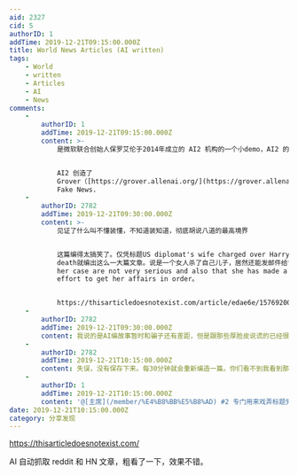 ```yaml
---
aid: 2327
cid: 5
authorID: 1
addTime: 2019-12-21T09:15:00.000Z
title: World News Articles (AI written)
tags:
    - World
    - written
    - Articles
    - AI
    - News
comments:
    -
        authorID: 1
        addTime: 2019-12-21T09:15:00.000Z
        content: >-
            是微软联合创始人保罗艾伦于2014年成立的 AI2 机构的一个小demo，AI2 的使命是 AI for good。


            AI2 创造了
            Grover（[https://grover.allenai.org/](https://grover.allenai.org/)），用以对抗
            Fake News.
    -
        authorID: 2782
        addTime: 2019-12-21T09:30:00.000Z
        content: >-
            见证了什么叫不懂装懂，不知道装知道，彻底胡说八道的最高境界


            这篇编得太搞笑了。仅凭标题US diplomat's wife charged over Harry Dunn
            death就编出这么一大篇文章。说是一个女人杀了自己儿子，居然还能发邮件给记者，声称杀人罪不是很严重。the charges in
            her case are not very serious and also that she has made a very good
            effort to get her affairs in order。


            https://thisarticledoesnotexist.com/article/edae6e/1576920088
    -
        authorID: 2782
        addTime: 2019-12-21T09:30:00.000Z
        content: 我说的是AI编故事暂时和骗子还有差距，但是跟那些厚脸皮说谎的已经很接近了。
    -
        authorID: 2782
        addTime: 2019-12-21T10:15:00.000Z
        content: 失误，没有保存下来。每30分钟就会重新编造一篇。你们看不到我看到那篇好笑的了。
    -
        authorID: 1
        addTime: 2019-12-21T10:15:00.000Z
        content: '@[主席](/member/%E4%B8%BB%E5%B8%AD) #2 专门用来戏弄标题党'
date: 2019-12-21T10:15:00.000Z
category: 分享发现
---
```


https://thisarticledoesnotexist.com/

AI 自动抓取 reddit 和 HN 文章，粗看了一下，效果不错。
